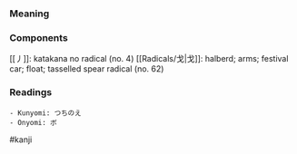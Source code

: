 ### Meaning



### Components

[[丿]]: katakana no radical (no. 4) [[Radicals/戈|戈]]: halberd; arms; festival car; float; tasselled spear radical (no. 62)

### Readings

```
- Kunyomi: つちのえ
- Onyomi: ボ
```

#kanji